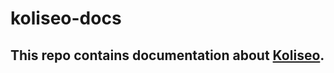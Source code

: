 # koliseo-docs

## This repo contains documentation about [Koliseo](https://github.com/jgabaut/koliseo).

